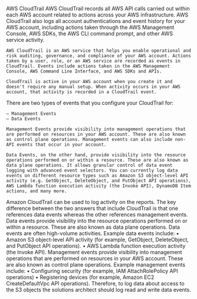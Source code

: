 AWS CloudTrail
    AWS CloudTrail records all AWS API calls carried out within each AWS account related to actions across your AWS infrastructure. AWS CloudTrail also logs all account authentications and event history for your AWS account, including actions taken through the AWS Management Console, AWS SDKs, the AWS CLI command prompt, and other AWS service activity. 

    AWS CloudTrail is an AWS service that helps you enable operational and risk auditing, governance, and compliance of your AWS account. Actions taken by a user, role, or an AWS service are recorded as events in CloudTrail. Events include actions taken in the AWS Management Console, AWS Command Line Interface, and AWS SDKs and APIs.

    CloudTrail is active in your AWS account when you create it and doesn't require any manual setup. When activity occurs in your AWS account, that activity is recorded in a CloudTrail event.



There are two types of events that you configure your CloudTrail for:

    – Management Events
    – Data Events

    Management Events provide visibility into management operations that are performed on resources in your AWS account. These are also known as control plane operations. Management events can also include non-API events that occur in your account.

    Data Events, on the other hand, provide visibility into the resource operations performed on or within a resource. These are also known as data plane operations. It allows granular control of data event logging with advanced event selectors. You can currently log data events on different resource types such as Amazon S3 object-level API activity (e.g. GetObject, DeleteObject, and PutObject API operations), AWS Lambda function execution activity (the Invoke API), DynamoDB Item actions, and many more.


Amazon CloudTrail can be used to log activity on the reports. The key difference between the two answers that include CloudTrail is that one references data events whereas the other references management events.
Data events provide visibility into the resource operations performed on or within a resource. These are also known as data plane operations. Data events are often high-volume activities.
Example data events include:
• Amazon S3 object-level API activity (for example, GetObject, DeleteObject, and PutObject API operations).
• AWS Lambda function execution activity (the Invoke API).
Management events provide visibility into management operations that are performed on resources in your AWS account. These are also known as control plane operations. Example management events include:
• Configuring security (for example, IAM AttachRolePolicy API operations)
• Registering devices (for example, Amazon EC2 CreateDefaultVpc API operations).
Therefore, to log data about access to the S3 objects the solutions architect should log read and write data events.

